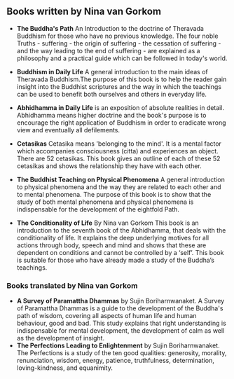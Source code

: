 ## Books written by Nina van Gorkom

- **The Buddha's Path** An Introduction to the doctrine of Theravada
Buddhism for those who have no previous knowledge. The four noble
Truths - suffering - the origin of suffering - the cessation of suffering
-and the way leading to the end of suffering - are explained as a
philosophy and a practical guide which can be followed in today's world.
- **Buddhism in Daily Life** A general introduction to the main ideas
of Theravada Buddhism.The purpose of this book is to help the reader
gain insight into the Buddhist scriptures and the way in which the
teachings can be used to benefit both ourselves and others in everyday
life.
- **Abhidhamma in Daily Life** is an exposition of absolute realities
in detail. Abhidhamma means higher doctrine and the book's purpose
is to encourage the right application of Buddhism in order to eradicate
wrong view and eventually all defilements.

- **Cetasikas** Cetasika means 'belonging to the mind'. It is a mental
factor which accompanies consciousness (citta) and experiences an
object. There are 52 cetasikas. This book gives an outline of each
of these 52 cetasikas and shows the relationship they have with each
other.
- **The Buddhist Teaching on Physical Phenomena** A general introduction
to physical phenomena and the way they are related to each other and
to mental phenomena. The purpose of this book is to show that the
study of both mental phenomena and physical phenomena is indispensable
for the development of the eightfold Path.

- **The Conditionality of Life** By Nina van Gorkom
This book is an introduction to the seventh book of the Abhidhamma,
that deals with the conditionality of life. It explains the deep underlying
motives for all actions through body, speech and mind and shows that these are
dependent on conditions and cannot be controlled by a ‘self’. This book is suitable for those who have already made a study of
the Buddha’s teachings.

### Books translated by Nina van Gorkom

- **A Survey of Paramattha Dhammas** by Sujin Boriharnwanaket. A Survey of Paramattha Dhammas is a guide to the development of the Buddha's path of wisdom, covering all aspects of human life and human behaviour, good and bad. This study explains that right understanding is indispensable for mental
development, the development of calm as well as the development of
insight.
- **The Perfections Leading to Enlightenment** by Sujin Boriharnwanaket. The Perfections is a study of the ten good qualities: generosity, morality, renunciation,
wisdom, energy, patience, truthfulness, determination, loving-kindness,
and equanimity.

